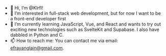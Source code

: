 - 👋 Hi, I’m @Klrfl!
- 👀 I’m interested in full-stack web development, but for now I want to be a front-end developer first
- 🌱 I’m currently learning JavaScript, Vue, and React and wants to try out exciting new technologies such as SvelteKit and Supabase. I also have dabbled in Python and C.
- 📫 How to reach me: You can contact me via email: efrayanglain@gmail.com.

<!---
Klrfl/Klrfl is a ✨ special ✨ repository because its `README.md` (this file) appears on your GitHub profile.
You can click the Preview link to take a look at your changes.
--->
